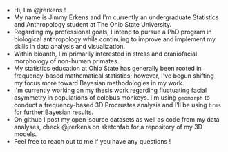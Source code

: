 - Hi, I’m @jrerkens !
- My name is Jimmy Erkens and I'm currently an undergraduate Statistics and Anthropology student at The Ohio State University.
- Regarding my professional goals, I intend to pursue a PhD program in biological anthropology while continuing to improve and implement my skills in data analysis and visualization.
- Within bioanth, I'm primarily interested in stress and craniofacial morphology of non-human primates. 
- My statistics education at Ohio State has generally been rooted in frequency-based mathematical statistics; however, I've begun shifting my focus more toward Bayesian methodologies in my work.
- I'm currently working on my thesis work regarding fluctuating facial asymmetry in populations of colobus monkeys. I'm using `geomorph` to conduct a frequency-based 3D Procrustes analysis and I'll be using `brms` for further Bayesian results.
- On github I post my open-source datasets as well as code from my data analyses, check @jrerkens on sketchfab for a repository of my 3D models.
- Feel free to reach out to me if you have any questions !
